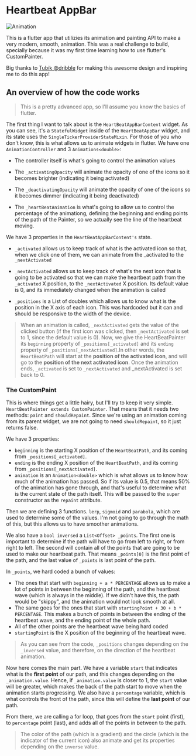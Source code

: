 # Heartbeat AppBar

![Animation](https://media.giphy.com/media/mBpFNS1Acie7q4f0AF/giphy.gif)

This is a flutter app that utilizies its animation and painting API to make a very modern, smooth, animation. This was a real challenge to build, specially because it was my first time learning how to use flutter's CustomPainter.

Big thanks to [Tubik @dribble](https://dribbble.com/shots/6196299-Heartbeat-Tab-Bar-Animation) for making this awesome design and inspiring me to do this app!

## An overview of how the code works

> This is a pretty advanced app, so I'll assume you know the basics of flutter.

The first thing I want to talk about is the `HeartBeatAppBarContent` widget. As you can see, it's a `StatefulWidget` inside of the `HeartBeatAppBar` widget, and its state uses the `SingleTickerProviderStateMixin`. For those of you who don't know, this is what allows us to animate widgets in flutter. We have one `AnimationController` and 3 `Animations<double>`:

- The controller itself is what's going to control the animation values

- The `_activatingOpacity` will animate the opacity of one of the icons so it becomes brighter (indicating it being activated)

- The `_deactivatingOpacity` will animate the opacity of one of the icons so it becomes dimmer (indicating it being deactivated)

- The `_heartBeatAnimation` is what's going to allow us to control the percentage of the animationg, defining the beginning and ending points of the path  of the Painter, so we actually see the line of the heartbeat moving.

We have 3 properties in the `HeartBeatAppBarContent's` state.

- `_activated` allows us to keep track of what is the activated icon so that, when we click one of them, we can animate from the _activated to the `_nextActivated`

- `_nextActivated` allows us to keep track of what's the next icon that is going to be activated so that we can make the heartbeat path from the `_activated` X position, to the `_nextActivated` X position. Its default value is 0, and its immediately changed when the animation is called

- `_positions` is a List of doubles which allows us to know what is the position in the X axis of each icon. This was hardcoded but it can and should be responsive to the width of the device.

> When an animation is called, `_nextActivated` gets the value of the clicked button (if the first icon was clicked, then `_nextActivated` is set to 1, since the default value is 0). Now, we give the HeartBeatPainter its `beginning` property of `_positions[_activated]` and its `ending` property of `_positions[_nextActivated]`.In other words, the `HeartBeatPath` will start at the **position of the activated icon**, and will go to the **position of the next activated icon**. Once the animation ends, `_activated` is set to `_nextActivated` and _nextActivated is set back to 0.

### The CustomPaint

This is where things get a little hairy, but I'll try to keep it very simple. `HeartBeatPainter extends CustomPainter`. That means that it needs two methods: `paint` and `shouldRepaint`. Since we're using an animation coming from its parent widget, we are not going to need `shouldRepaint`, so it just returns false.

We have 3 properties:

- `beginning` is the starting X position of the `HeartBeatPath`, and its coming from `_positions[_activated]`.
- `ending` is the ending X position of the `HeartBeatPath`, and its coming from `_positions[_nextActivated]`.
- `animation` is an `Animation<double>` which is what allows us to know how much of the animation has passed. So if its value is 0.5, that means 50% of the animation has gone through, and that's useful to determine what is the current state of the path itself. This will be passed to the `super` constructor as the `repaint` attribute.

Then we are defining 3 functions. `lerp`, `sigmoid` and `parabola`, which are used to determine some of the values. I'm not going to go through the math of this, but this allows us to have smoother animations.

We also have a `bool inversed` a `List<Offset> _points`. The first one is important to determine if the path will have to go from left to right, or from right to left. The second will contain all of the points that are going to be used to make our heartbeat path. That means `_points[0]` is the first point of the path, and the last value of `_points` is last point of the path.

In `_points`, we hard coded a bunch of values:

- The ones that start with `beginning + a * PERCENTAGE` allows us to make a lot of points in between the beginning of the path, and the heartbeat wave (which is always in the middle). If we didn't have this, the path would be "skippy", and the animation would not look smooth at all.
- The same goes for the ones that start with `startingPoint + 30 + b * PERCENTAGE`. This makes a bunch of points in between the ending of the heartbeat wave, and the ending point of the whole path.
- All of the other points are the heartbeat wave being hard coded
- `startingPoint` is the X position of the beginning of the heartbeat wave.

> As you can see from the code, `_positions` changes depending on the `_inversed` value, and therefore, on the direction of the heartbeat animation.

Now here comes the main part. We have a variable `start` that indicates what is the **first point** of our path, and this changes depending on the `_animation.value`. Hence, if `_animation.value` is closer to 1, the `start` value will be greater, which makes the back of the path start to move when the animation starts progressing. We also have a `percentage` variable, which is what controls the front of the path, since this will define the **last point** of our path.

From there, we are calling a for loop, that goes from the `start` point (first), to `percentage` point (last), and adds all of the points in between to the path.

> The color of the path (which is a gradient) and the circle (which is the indicator of the current icon) also animate and get its properties depending on the `inverse` value.
